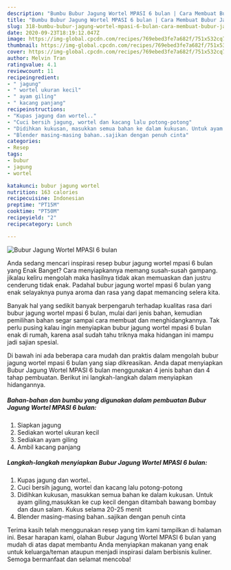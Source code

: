 ```yaml
---
description: "Bumbu Bubur Jagung Wortel MPASI 6 bulan | Cara Membuat Bubur Jagung Wortel MPASI 6 bulan Yang Enak dan Simpel"
title: "Bumbu Bubur Jagung Wortel MPASI 6 bulan | Cara Membuat Bubur Jagung Wortel MPASI 6 bulan Yang Enak dan Simpel"
slug: 318-bumbu-bubur-jagung-wortel-mpasi-6-bulan-cara-membuat-bubur-jagung-wortel-mpasi-6-bulan-yang-enak-dan-simpel
date: 2020-09-23T18:19:12.047Z
image: https://img-global.cpcdn.com/recipes/769ebed3fe7a682f/751x532cq70/bubur-jagung-wortel-mpasi-6-bulan-foto-resep-utama.jpg
thumbnail: https://img-global.cpcdn.com/recipes/769ebed3fe7a682f/751x532cq70/bubur-jagung-wortel-mpasi-6-bulan-foto-resep-utama.jpg
cover: https://img-global.cpcdn.com/recipes/769ebed3fe7a682f/751x532cq70/bubur-jagung-wortel-mpasi-6-bulan-foto-resep-utama.jpg
author: Melvin Tran
ratingvalue: 4.1
reviewcount: 11
recipeingredient:
- " jagung"
- " wortel ukuran kecil"
- " ayam giling"
- " kacang panjang"
recipeinstructions:
- "Kupas jagung dan wortel.."
- "Cuci bersih jagung, wortel dan kacang lalu potong-potong"
- "Didihkan kukusan, masukkan semua bahan ke dalam kukusan. Untuk ayam giling,masukkan ke cup kecil dengan ditambah bawang bombay dan daun salam. Kukus selama 20-25 menit"
- "Blender masing-masing bahan..sajikan dengan penuh cinta"
categories:
- Resep
tags:
- bubur
- jagung
- wortel

katakunci: bubur jagung wortel 
nutrition: 163 calories
recipecuisine: Indonesian
preptime: "PT15M"
cooktime: "PT50M"
recipeyield: "2"
recipecategory: Lunch

---
```



![Bubur Jagung Wortel MPASI 6 bulan](https://img-global.cpcdn.com/recipes/769ebed3fe7a682f/751x532cq70/bubur-jagung-wortel-mpasi-6-bulan-foto-resep-utama.jpg)

Anda sedang mencari inspirasi resep bubur jagung wortel mpasi 6 bulan yang Enak Banget? Cara menyiapkannya memang susah-susah gampang. jikalau keliru mengolah maka hasilnya tidak akan memuaskan dan justru cenderung tidak enak. Padahal bubur jagung wortel mpasi 6 bulan yang enak selayaknya punya aroma dan rasa yang dapat memancing selera kita.



Banyak hal yang sedikit banyak berpengaruh terhadap kualitas rasa dari bubur jagung wortel mpasi 6 bulan, mulai dari jenis bahan, kemudian pemilihan bahan segar sampai cara membuat dan menghidangkannya. Tak perlu pusing kalau ingin menyiapkan bubur jagung wortel mpasi 6 bulan enak di rumah, karena asal sudah tahu triknya maka hidangan ini mampu jadi sajian spesial.


Di bawah ini ada beberapa cara mudah dan praktis dalam mengolah bubur jagung wortel mpasi 6 bulan yang siap dikreasikan. Anda dapat menyiapkan Bubur Jagung Wortel MPASI 6 bulan menggunakan 4 jenis bahan dan 4 tahap pembuatan. Berikut ini langkah-langkah dalam menyiapkan hidangannya.

<!--inarticleads1-->

##### Bahan-bahan dan bumbu yang digunakan dalam pembuatan Bubur Jagung Wortel MPASI 6 bulan:

1. Siapkan  jagung
1. Sediakan  wortel ukuran kecil
1. Sediakan  ayam giling
1. Ambil  kacang panjang




<!--inarticleads2-->

##### Langkah-langkah menyiapkan Bubur Jagung Wortel MPASI 6 bulan:

1. Kupas jagung dan wortel..
1. Cuci bersih jagung, wortel dan kacang lalu potong-potong
1. Didihkan kukusan, masukkan semua bahan ke dalam kukusan. Untuk ayam giling,masukkan ke cup kecil dengan ditambah bawang bombay dan daun salam. Kukus selama 20-25 menit
1. Blender masing-masing bahan..sajikan dengan penuh cinta




Terima kasih telah menggunakan resep yang tim kami tampilkan di halaman ini. Besar harapan kami, olahan Bubur Jagung Wortel MPASI 6 bulan yang mudah di atas dapat membantu Anda menyiapkan makanan yang enak untuk keluarga/teman ataupun menjadi inspirasi dalam berbisnis kuliner. Semoga bermanfaat dan selamat mencoba!
